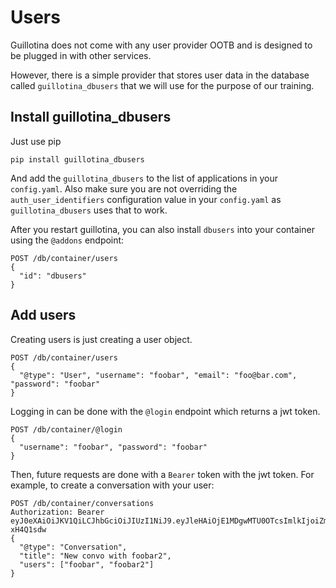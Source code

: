 # Users

Guillotina does not come with any user provider OOTB and is designed to be
plugged in with other services.

However, there is a simple provider that stores user data in the database
called `guillotina_dbusers` that we will use for the purpose of our training.

## Install guillotina_dbusers

Just use pip


```
pip install guillotina_dbusers
```


And add the `guillotina_dbusers` to the list of applications in your `config.yaml`.
Also make sure you are not overriding the `auth_user_identifiers` configuration
value in your `config.yaml` as `guillotina_dbusers` uses that to work.


After you restart guillotina, you can also install `dbusers`
into your container using the `@addons` endpoint:

```
POST /db/container/users
{
  "id": "dbusers"
}
```

## Add users

Creating users is just creating a user object.

```
POST /db/container/users
{
  "@type": "User", "username": "foobar", "email": "foo@bar.com", "password": "foobar"
}
```

Logging in can be done with the `@login` endpoint which returns a jwt token.

```
POST /db/container/@login
{
  "username": "foobar", "password": "foobar"
}
```


Then, future requests are done with a `Bearer` token with the jwt token. For
example, to create a conversation with your user:

```
POST /db/container/conversations
Authorization: Bearer eyJ0eXAiOiJKV1QiLCJhbGciOiJIUzI1NiJ9.eyJleHAiOjE1MDgwMTU0OTcsImlkIjoiZm9vYmFyIn0.vC6HHuLmcf8d1I7RpOTxAeHQDfMRjsOoBS-xH4Q1sdw
{
  "@type": "Conversation",
  "title": "New convo with foobar2",
  "users": ["foobar", "foobar2"]
}
```
